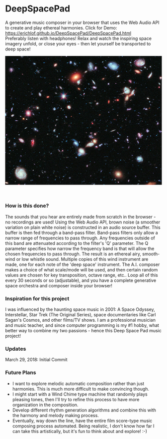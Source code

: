 # DeepSpacePad
A generative music composer in your browser that uses the Web Audio API to create and play ethereal harmonies. Click for Demo: https://erichlof.github.io/DeepSpacePad/DeepSpacePad.html <br>
Preferably listen with headphones!  Relax and watch the inspiring space imagery unfold, or close your eyes - then let yourself be transported to deep space!

![](images/hubble_edf_detail.jpg)

<br>

<h3>How is this done?</h3>
The sounds that you hear are entirely made from scratch in the browser - no recordings are used!  Using the Web Audio API, brown noise (a smoother variation on plain white noise) is constructed in an audio source buffer.  This buffer is then fed through a band-pass filter.  Band-pass filters only allow a narrow range of frequencies to pass through.  Any frequencies outside of this band are attenuated according to the filter's 'Q' parameter.  The Q parameter specifies how narrow the frequency band is that will allow the chosen frequencies to pass through.  The result is an ethereal airy, smooth-wind or low whistle sound.  Multiple copies of this wind instrument are made, one for each note of the 'deep space' instrument.  The A.I. composer makes a choice of what scale/mode will be used, and then certain random values are chosen for key transposition, octave range, etc..  Loop all of this every 30 seconds or so (adjustable), and you have a complete generative space orchestra and composer inside your browser!

<br>

<h3>Inspiration for this project</h3>
I was influenced by the haunting space music in 2001: A Space Odyssey, Interstellar, Star Trek (The Original Series), space documentaries like Carl Sagan's Cosmos, and other films/TV shows.  I am a professional musician and music teacher, and since computer programming is my #1 hobby, what better way to combine my two passions - hence this Deep Space Pad music project!

<br>

<h3>Updates</h3>

March 29, 2018: Initial Commit

<h3>Future Plans</h3>

* I want to explore melodic automatic composition rather than just harmonies.  This is much more difficult to make convincing though.  
* I might start with a Wind Chime type machine that randomly plays pleasing tones, then I'll try to refine this process to have more organization in the composition.
* Develop different rhythm generation algorithms and combine this with the harmony and melody making process.
* Eventually, way down the line, have the entire film score-type music composing process automated. Being realistic, I don't know how far I can take this artistically, but it's fun to think about and explore! :-)
